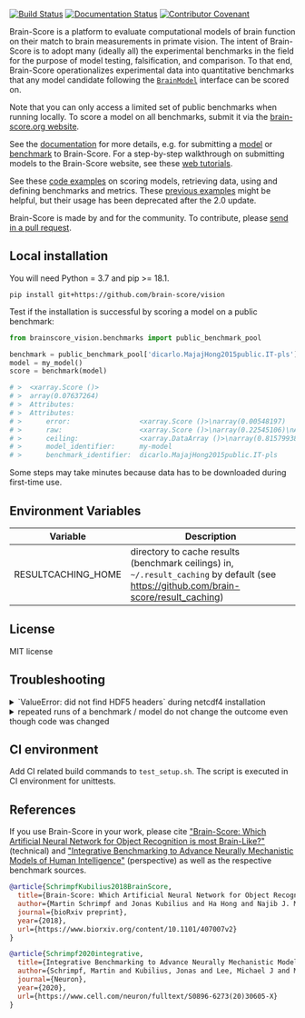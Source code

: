 [![Build Status](https://travis-ci.com/brain-score/vision.svg?token=vqt7d2yhhpLGwHsiTZvT&branch=master)](https://travis-ci.com/brain-score/vision)
[![Documentation Status](https://readthedocs.org/projects/brain-score/badge/?version=latest)](https://brain-score.readthedocs.io/en/latest/?badge=latest)
[![Contributor Covenant](https://img.shields.io/badge/Contributor%20Covenant-2.1-4baaaa.svg)](code_of_conduct.md) 

Brain-Score is a platform to evaluate computational models of brain function 
on their match to brain measurements in primate vision. 
The intent of Brain-Score is to adopt many (ideally all) the experimental benchmarks in the field
for the purpose of model testing, falsification, and comparison.
To that end, Brain-Score operationalizes experimental data into quantitative benchmarks 
that any model candidate following the [`BrainModel`](brainscore_vision/model_interface.py) interface can be scored on.

Note that you can only access a limited set of public benchmarks when running locally. To score a model on all benchmarks, submit it via the [brain-score.org website](http://www.brain-score.org).

See the [documentation](https://brain-score.readthedocs.io) for more details, e.g. for submitting a [model](https://brain-score.readthedocs.io/en/latest/modules/model_tutorial.html) or [benchmark](https://brain-score.readthedocs.io/en/latest/modules/benchmark_tutorial.html) to Brain-Score. For a step-by-step walkthrough on submitting models to the Brain-Score website, see these [web tutorials](https://www.brain-score.org/tutorial/).

See these [code examples](https://github.com/brain-score/vision/blob/master/examples) on scoring models, retrieving data, using and defining benchmarks and metrics.
These [previous examples](https://github.com/brain-score/candidate_models/blob/master/examples/score-model.ipynb) might be helpful, but their usage has been deprecated after the 2.0 update.

Brain-Score is made by and for the community. 
To contribute, please [send in a pull request](https://github.com/brain-score/vision/pulls).


## Local installation

You will need Python = 3.7 and pip >= 18.1.

`pip install git+https://github.com/brain-score/vision`

Test if the installation is successful by scoring a model on a public benchmark:

```python
from brainscore_vision.benchmarks import public_benchmark_pool

benchmark = public_benchmark_pool['dicarlo.MajajHong2015public.IT-pls']
model = my_model()
score = benchmark(model)

# >  <xarray.Score ()>
# >  array(0.07637264)
# >  Attributes:
# >  Attributes:
# >      error:                 <xarray.Score ()>\narray(0.00548197)
# >      raw:                   <xarray.Score ()>\narray(0.22545106)\nAttributes:\...
# >      ceiling:               <xarray.DataArray ()>\narray(0.81579938)\nAttribut...
# >      model_identifier:      my-model
# >      benchmark_identifier:  dicarlo.MajajHong2015public.IT-pls
```

Some steps may take minutes because data has to be downloaded during first-time use.

## Environment Variables

| Variable               | Description                                                                                                                           |
|------------------------|---------------------------------------------------------------------------------------------------------------------------------------|
| RESULTCACHING_HOME     | directory to cache results (benchmark ceilings) in, `~/.result_caching` by default (see https://github.com/brain-score/result_caching) |


## License

MIT license


## Troubleshooting

<details>
<summary>`ValueError: did not find HDF5 headers` during netcdf4 installation</summary>
pip seems to fail properly setting up the HDF5_DIR required by netcdf4.
Use conda: `conda install netcdf4`
</details>

<details>
<summary>repeated runs of a benchmark / model do not change the outcome even though code was changed</summary>
results (scores, activations) are cached on disk using https://github.com/mschrimpf/result_caching.
Delete the corresponding file or directory to clear the cache.
</details>


## CI environment

Add CI related build commands to `test_setup.sh`. The script is executed in CI environment for unittests.


## References

If you use Brain-Score in your work, please cite 
["Brain-Score: Which Artificial Neural Network for Object Recognition is most Brain-Like?"](https://www.biorxiv.org/content/10.1101/407007v2) (technical) and 
["Integrative Benchmarking to Advance Neurally Mechanistic Models of Human Intelligence"](https://www.cell.com/neuron/fulltext/S0896-6273(20)30605-X) (perspective) 
as well as the respective benchmark sources.

```bibtex
@article{SchrimpfKubilius2018BrainScore,
  title={Brain-Score: Which Artificial Neural Network for Object Recognition is most Brain-Like?},
  author={Martin Schrimpf and Jonas Kubilius and Ha Hong and Najib J. Majaj and Rishi Rajalingham and Elias B. Issa and Kohitij Kar and Pouya Bashivan and Jonathan Prescott-Roy and Franziska Geiger and Kailyn Schmidt and Daniel L. K. Yamins and James J. DiCarlo},
  journal={bioRxiv preprint},
  year={2018},
  url={https://www.biorxiv.org/content/10.1101/407007v2}
}

@article{Schrimpf2020integrative,
  title={Integrative Benchmarking to Advance Neurally Mechanistic Models of Human Intelligence},
  author={Schrimpf, Martin and Kubilius, Jonas and Lee, Michael J and Murty, N Apurva Ratan and Ajemian, Robert and DiCarlo, James J},
  journal={Neuron},
  year={2020},
  url={https://www.cell.com/neuron/fulltext/S0896-6273(20)30605-X}
}
```
